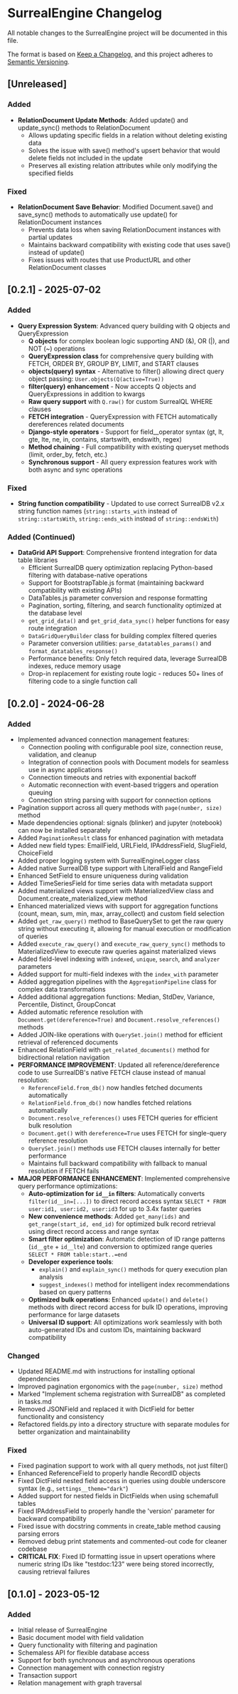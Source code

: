 # SurrealEngine Changelog

All notable changes to the SurrealEngine project will be documented in this file.

The format is based on [Keep a Changelog](https://keepachangelog.com/en/1.0.0/),
and this project adheres to [Semantic Versioning](https://semver.org/spec/v2.0.0.html).

## [Unreleased]

### Added
- **RelationDocument Update Methods**: Added update() and update_sync() methods to RelationDocument
  - Allows updating specific fields in a relation without deleting existing data
  - Solves the issue with save() method's upsert behavior that would delete fields not included in the update
  - Preserves all existing relation attributes while only modifying the specified fields

### Fixed
- **RelationDocument Save Behavior**: Modified Document.save() and save_sync() methods to automatically use update() for RelationDocument instances
  - Prevents data loss when saving RelationDocument instances with partial updates
  - Maintains backward compatibility with existing code that uses save() instead of update()
  - Fixes issues with routes that use ProductURL and other RelationDocument classes

## [0.2.1] - 2025-07-02

### Added
- **Query Expression System**: Advanced query building with Q objects and QueryExpression
  - **Q objects** for complex boolean logic supporting AND (&), OR (|), and NOT (~) operations
  - **QueryExpression class** for comprehensive query building with FETCH, ORDER BY, GROUP BY, LIMIT, and START clauses
  - **objects(query) syntax** - Alternative to filter() allowing direct query object passing: `User.objects(Q(active=True))`
  - **filter(query) enhancement** - Now accepts Q objects and QueryExpressions in addition to kwargs
  - **Raw query support** with `Q.raw()` for custom SurrealQL WHERE clauses
  - **FETCH integration** - QueryExpression with FETCH automatically dereferences related documents
  - **Django-style operators** - Support for field__operator syntax (gt, lt, gte, lte, ne, in, contains, startswith, endswith, regex)
  - **Method chaining** - Full compatibility with existing queryset methods (limit, order_by, fetch, etc.)
  - **Synchronous support** - All query expression features work with both async and sync operations

### Fixed
- **String function compatibility** - Updated to use correct SurrealDB v2.x string function names (`string::starts_with` instead of `string::startsWith`, `string::ends_with` instead of `string::endsWith`)

### Added (Continued)
- **DataGrid API Support**: Comprehensive frontend integration for data table libraries
  - Efficient SurrealDB query optimization replacing Python-based filtering with database-native operations
  - Support for BootstrapTable.js format (maintaining backward compatibility with existing APIs)
  - DataTables.js parameter conversion and response formatting
  - Pagination, sorting, filtering, and search functionality optimized at the database level
  - `get_grid_data()` and `get_grid_data_sync()` helper functions for easy route integration
  - `DataGridQueryBuilder` class for building complex filtered queries
  - Parameter conversion utilities: `parse_datatables_params()` and `format_datatables_response()`
  - Performance benefits: Only fetch required data, leverage SurrealDB indexes, reduce memory usage
  - Drop-in replacement for existing route logic - reduces 50+ lines of filtering code to a single function call

## [0.2.0] - 2024-06-28

### Added
- Implemented advanced connection management features:
  - Connection pooling with configurable pool size, connection reuse, validation, and cleanup
  - Integration of connection pools with Document models for seamless use in async applications
  - Connection timeouts and retries with exponential backoff
  - Automatic reconnection with event-based triggers and operation queuing
  - Connection string parsing with support for connection options
- Pagination support across all query methods with `page(number, size)` method
- Made dependencies optional: signals (blinker) and jupyter (notebook) can now be installed separately
- Added `PaginationResult` class for enhanced pagination with metadata
- Added new field types: EmailField, URLField, IPAddressField, SlugField, ChoiceField
- Added proper logging system with SurrealEngineLogger class
- Added native SurrealDB type support with LiteralField and RangeField
- Enhanced SetField to ensure uniqueness during validation
- Added TimeSeriesField for time series data with metadata support
- Added materialized views support with MaterializedView class and Document.create_materialized_view method
- Enhanced materialized views with support for aggregation functions (count, mean, sum, min, max, array_collect) and custom field selection
- Added `get_raw_query()` method to BaseQuerySet to get the raw query string without executing it, allowing for manual execution or modification of queries
- Added `execute_raw_query()` and `execute_raw_query_sync()` methods to MaterializedView to execute raw queries against materialized views
- Added field-level indexing with `indexed`, `unique`, `search`, and `analyzer` parameters
- Added support for multi-field indexes with the `index_with` parameter
- Added aggregation pipelines with the `AggregationPipeline` class for complex data transformations
- Added additional aggregation functions: Median, StdDev, Variance, Percentile, Distinct, GroupConcat
- Added automatic reference resolution with `Document.get(dereference=True)` and `Document.resolve_references()` methods
- Added JOIN-like operations with `QuerySet.join()` method for efficient retrieval of referenced documents
- Enhanced RelationField with `get_related_documents()` method for bidirectional relation navigation
- **PERFORMANCE IMPROVEMENT**: Updated all reference/dereference code to use SurrealDB's native FETCH clause instead of manual resolution:
  - `ReferenceField.from_db()` now handles fetched documents automatically
  - `RelationField.from_db()` now handles fetched relations automatically  
  - `Document.resolve_references()` uses FETCH queries for efficient bulk resolution
  - `Document.get()` with `dereference=True` uses FETCH for single-query reference resolution
  - `QuerySet.join()` methods use FETCH clauses internally for better performance
  - Maintains full backward compatibility with fallback to manual resolution if FETCH fails
- **MAJOR PERFORMANCE ENHANCEMENT**: Implemented comprehensive query performance optimizations:
  - **Auto-optimization for `id__in` filters**: Automatically converts `filter(id__in=[...])` to direct record access syntax `SELECT * FROM user:id1, user:id2, user:id3` for up to 3.4x faster queries
  - **New convenience methods**: Added `get_many(ids)` and `get_range(start_id, end_id)` for optimized bulk record retrieval using direct record access and range syntax
  - **Smart filter optimization**: Automatic detection of ID range patterns (`id__gte` + `id__lte`) and conversion to optimized range queries `SELECT * FROM table:start..=end`
  - **Developer experience tools**: 
    - `explain()` and `explain_sync()` methods for query execution plan analysis
    - `suggest_indexes()` method for intelligent index recommendations based on query patterns
  - **Optimized bulk operations**: Enhanced `update()` and `delete()` methods with direct record access for bulk ID operations, improving performance for large datasets
  - **Universal ID support**: All optimizations work seamlessly with both auto-generated IDs and custom IDs, maintaining backward compatibility

### Changed
- Updated README.md with instructions for installing optional dependencies
- Improved pagination ergonomics with the `page(number, size)` method
- Marked "Implement schema registration with SurrealDB" as completed in tasks.md
- Removed JSONField and replaced it with DictField for better functionality and consistency
- Refactored fields.py into a directory structure with separate modules for better organization and maintainability

### Fixed
- Fixed pagination support to work with all query methods, not just filter()
- Enhanced ReferenceField to properly handle RecordID objects
- Fixed DictField nested field access in queries using double underscore syntax (e.g., `settings__theme="dark"`)
- Added support for nested fields in DictFields when using schemafull tables
- Fixed IPAddressField to properly handle the 'version' parameter for backward compatibility
- Fixed issue with docstring comments in create_table method causing parsing errors
- Removed debug print statements and commented-out code for cleaner codebase
- **CRITICAL FIX**: Fixed ID formatting issue in upsert operations where numeric string IDs like "testdoc:123" were being stored incorrectly, causing retrieval failures

## [0.1.0] - 2023-05-12

### Added
- Initial release of SurrealEngine
- Basic document model with field validation
- Query functionality with filtering and pagination
- Schemaless API for flexible database access
- Support for both synchronous and asynchronous operations
- Connection management with connection registry
- Transaction support
- Relation management with graph traversal

